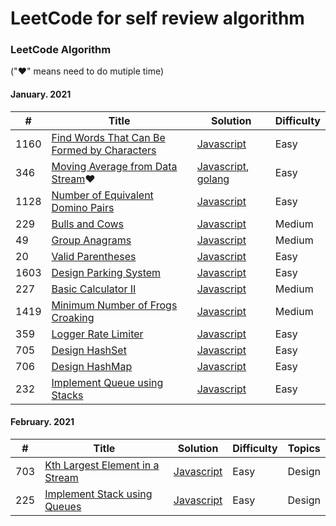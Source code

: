 
LeetCode for self review algorithm
========

### LeetCode Algorithm

("&hearts;" means need to do mutiple time)

#### January. 2021

| # | Title | Solution | Difficulty |
|---| ----- | -------- | ---------- |
|1160|[Find Words That Can Be Formed by Characters](https://leetcode.com/problems/find-words-that-can-be-formed-by-characters/)| [Javascript](./algorithms/JS/findWordsThatCanBeFormedbyCharacters/findWordsThatCanBeFormedbyCharacters.js) |Easy|
|346|[Moving Average from Data Stream](https://leetcode.com/problems/moving-average-from-data-stream/)&hearts;| [Javascript](./algorithms/JS/movingAverageFromDataStream/movingAverageFromDataStream.js), [golang](./algorithms/golang/movingAverageFromDataStream/movingAverageFromDataStream.go)|Easy|
|1128|[Number of Equivalent Domino Pairs](https://leetcode.com/problems/number-of-equivalent-domino-pairs/)| [Javascript](./algorithms/JS/numberOfEquivalentDominoPairs/numberOfEquivalentDominoPairs.js) |Easy|
|229|[Bulls and Cows](https://leetcode.com/problems/bulls-and-cows/)| [Javascript](./algorithms/JS/bullsAndCows/bullsAndCows.js) |Medium|
|49|[Group Anagrams](https://leetcode.com/problems/group-anagrams/)| [Javascript](./algorithms/JS/groupAnagrams/groupAnagrams.js) |Medium|
|20|[Valid Parentheses](https://leetcode.com/problems/valid-parentheses/)| [Javascript](./algorithms/JS/validParentheses/validParentheses.js) |Easy|
|1603|[Design Parking System](https://leetcode.com/problems/design-parking-system/)| [Javascript](./algorithms/JS/designParkingSystem/designParkingSystem.js) |Easy|
|227|[Basic Calculator II](https://leetcode.com/problems/basic-calculator-ii/)| [Javascript](./algorithms/JS/basciCalculatorII/basciCalculatorII.js) |Medium|
|1419|[Minimum Number of Frogs Croaking](https://leetcode.com/problems/minimum-number-of-frogs-croaking/)| [Javascript](./algorithms/JS/minimumNumberofFrogsCroaking/minimumNumberofFrogsCroaking.js) |Medium|
|359|[Logger Rate Limiter](https://leetcode.com/problems/logger-rate-limiter/)| [Javascript](./algorithms/JS/loggerRateLimiter/loggerRateLimiter.js) |Easy|
|705|[Design HashSet](https://leetcode.com/problems/design-hashset/)| [Javascript](./algorithms/JS/designHashSet/designHashSet.js) |Easy|
|706|[Design HashMap](https://leetcode.com/problems/design-hashmap/)| [Javascript](./algorithms/JS/design-hashmap/design-hashmap.js) |Easy|
|232|[Implement Queue using Stacks](https://leetcode.com/problems/implement-queue-using-stacks/)| [Javascript](./algorithms/JS/implementQueueUsingStacks/implementQueueUsingStacks.js) |Easy|

#### February. 2021

| # | Title | Solution | Difficulty | Topics |
|---| ----- | -------- | ---------- | ------ |
|703|[Kth Largest Element in a Stream](https://leetcode.com/problems/kth-largest-element-in-a-stream/)| [Javascript](./algorithms/JS/KthLargestElementinaStream/KthLargestElementinaStream.js) |Easy | Design |
|225|[Implement Stack using Queues](https://leetcode.com/problems/implement-stack-using-queues/)| [Javascript](./algorithms/JS/ImplementStackusingQueues/ImplementStackusingQueues.js) |Easy | Design |